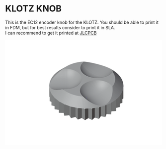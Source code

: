 # KLOTZ KNOB

This is the EC12 encoder knob for the KLOTZ. You should be able to print it in FDM, but for best results consider to print it in SLA.\
I can recommend to get it printed at [JLCPCB](https://jlcpcb.com/)

![KLOTZ knob](/docs/images/KLOTZ_knob2-4.png)